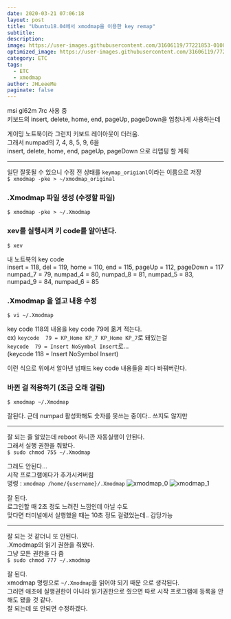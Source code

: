 ```yaml
---
date: 2020-03-21 07:06:18
layout: post
title: "Ubuntu18.04에서 xmodmap을 이용한 key remap"
subtitle:
description:
image: https://user-images.githubusercontent.com/31606119/77221853-0108b800-6b91-11ea-81cc-e69b06666577.jpg
optimized_image: https://user-images.githubusercontent.com/31606119/77221853-0108b800-6b91-11ea-81cc-e69b06666577.jpg
category: ETC
tags:
  - ETC
  - xmodmap
author: JHLeeeMe
paginate: false
---
```


msi gl62m 7rc 사용 중  
키보드의 insert, delete, home, end, pageUp, pageDown을 엄청나게 사용하는데 

게이밍 노트북이라 그런지 키보드 레이아웃이 더러움.  
그래서 numpad의 7, 4, 8, 5, 9, 6을  
insert, delete, home, end, pageUp, pageDown 으로 리맵핑 할 계획

---

일단 잘못될 수 있으니 수정 전 상태를 ```keymap_origianl```이라는 이름으로 저장  
```$ xmodmap -pke > ~/xmodmap_original```

### .Xmodmap 파일 생성 (수정할 파일)
```$ xmodmap -pke > ~/.Xmodmap```

### xev를 실행시켜 키 code를 알아낸다.
```$ xev```

내 노트북의 key code  
insert = 118, del = 119, home = 110, end = 115, pageUp = 112, pageDown = 117  
numpad_7 = 79,  numpad_4 = 80,  numpad_8 = 81,  numpad_5 = 83,  numpad_9 = 84, numpad_6 = 85  

### .Xmodmap 을 열고 내용 수정
```$ vi ~/.Xmodmap```

key code 118의 내용을 key code 79에 옮겨 적는다.  
ex) ```keycode  79 = KP_Home KP_7 KP_Home KP_7```로 돼있는걸  
```keycode  79 = Insert NoSymbol Insert```로...  
(keycode 118 = Insert NoSymbol Insert)

이런 식으로 위에서 알아낸 넘패드 key code 내용들을 죄다 바꿔버린다.

### 바뀐 걸 적용하기 (조금 오래 걸림)
```$ xmodmap ~/.Xmodmap```

잘된다. 근데 numpad 활성화해도 숫자를 못쓰는 중이다.. 쓰지도 않지만

---

잘 되는 줄 알았는데 reboot 하니깐 자동실행이 안된다.  
그래서 실행 권한을 줘봤다.  
```$ sudo chmod 755 ~/.Xmodmap```

그래도 안된다...  
시작 프로그램에다가 추가시켜버림  
명령 : ```xmodmap /home/{username}/.Xmodmap```
![xmodmap_0](https://user-images.githubusercontent.com/31606119/77222195-6e6a1800-6b94-11ea-8e3c-64ee28393f66.png)
![xmodmap_1](https://user-images.githubusercontent.com/31606119/77222196-7033db80-6b94-11ea-9967-53eb7fd86bba.png)

잘 된다.  
로그인할 때 2초 정도 느려진 느낌인데 아닐 수도  
맞다면 터미널에서 실행했을 때는 10초 정도 걸렸었는데.. 감당가능  

---

잘 되는 것 같더니 또 안된다.  
.Xmodmap의 읽기 권한을 줘봤다.  
그냥 모든 권한을 다 줌  
```$ sudo chmod 777 ~/.xmodmap```
 
잘 된다.  
xmodmap 명령으로 ```~/.Xmodmap```을 읽어야 되기 때문 으로 생각된다.  
그러면 애초에 실행권한이 아니라 읽기권한으로 줬으면 따로 시작 프로그램에 등록을 안해도 됐을 것 같다.  
잘 되는데 또 안되면 수정하겠다.
